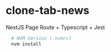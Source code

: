 # clone-tab-news

NextJS Page Route + Typescript + Jest

```bash
  # NVM Version (.nvmrc)
  nvm install
```
